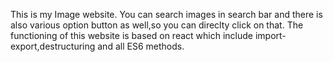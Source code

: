 This is my Image website.
You can search images in search bar and there is also various option button as well,so you can direclty click on that.
The functioning of this website is based on react which include import-export,destructuring and all ES6 methods.
